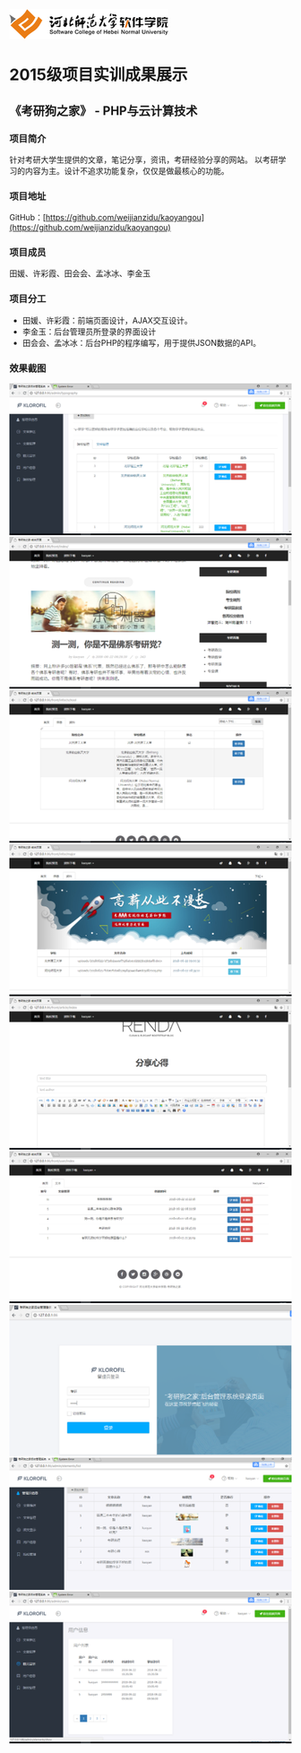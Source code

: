 <img src="../../../image/logo.png"/>

# 2015级项目实训成果展示 

## 《考研狗之家》 - PHP与云计算技术

### 项目简介

针对考研大学生提供的文章，笔记分享，资讯，考研经验分享的网站。 以考研学习的内容为主。设计不追求功能复杂，仅仅是做最核心的功能。

### 项目地址

GitHub：[https://github.com/weijianzidu/kaoyangou](https://github.com/weijianzidu/kaoyangou)

### 项目成员

田媛、许彩霞、田会会、孟冰冰、李金玉

### 项目分工

- 田媛、许彩霞：前端页面设计，AJAX交互设计。
- 李金玉：后台管理员所登录的界面设计
- 田会会、孟冰冰：后台PHP的程序编写，用于提供JSON数据的API。

### 效果截图

![](image/1.png)
![](image/2.png)
![](image/3.png)
![](image/4.png)
![](image/5.png)
![](image/6.png)
![](image/7.png)
![](image/8.png)
![](image/9.png)

